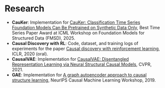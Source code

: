 # Research 

- **CauKer**: Implementation for [CauKer: Classification Time Series Foundation Models Can Be Pretrained on Synthetic Data Only](https://www.arxiv.org/abs/2508.02879), Best Time Series Paper Award at ICML Workshop on Foundation Models for Structured Data (FMSD), 2025.
- **Causal Discovery with RL**: Code, dataset, and training logs of experiments for the paper
 [Causal discovery with reinforcement learning](https://openreview.net/forum?id=S1g2skStPB), ICLR, 2020 (oral).
- **CausalVAE**: Implementation for [CausalVAE: Disentangled Representation Learning via Neural Structural Causal Models](https://arxiv.org/abs/2004.08697), CVPR, 2021.
- **GAE**: Implementation for [A graph autoencoder approach to causal structure learning](https://arxiv.org/abs/1911.07420), NeurIPS Causal Machine Learning Workshop, 2019.
